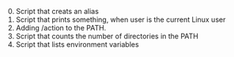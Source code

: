 0. Script that creats an alias
1. Script that prints something, when user is the current Linux user
2. Adding /action to the PATH.
3. Script that counts the number of directories in the PATH
4. Script that lists environment variables
